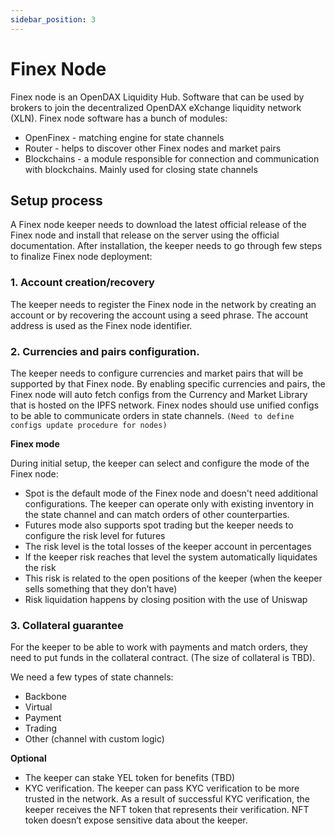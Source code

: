 ```yaml
---
sidebar_position: 3
---
```


# Finex Node

Finex node is an OpenDAX Liquidity Hub. Software that can be used by brokers to join the decentralized OpenDAX eXchange liquidity network (XLN). Finex node software has a bunch of modules: 

- OpenFinex - matching engine for state channels
- Router - helps to discover other Finex nodes and market pairs
- Blockchains - a module responsible for connection and communication with blockchains. Mainly used for closing state channels

## Setup process

A Finex node keeper needs to download the latest official release of the Finex node and install that release on the server using the official documentation. After installation, the keeper needs to go through few steps to finalize Finex node deployment:

### 1. Account creation/recovery

The keeper needs to register the Finex node in the network by creating an account or by recovering the account using a seed phrase. The account address is used as the Finex node identifier.

### 2. Currencies and pairs configuration. 

The keeper needs to configure currencies and market pairs that will be supported by that Finex node. By enabling specific currencies and pairs, the Finex node will auto fetch configs from the Currency and Market Library that is hosted on the IPFS network. Finex nodes should use unified configs to be able to communicate orders in state channels. `(Need to define configs update procedure for nodes)`

**Finex mode**

During initial setup, the keeper can select and configure the mode of the Finex node:

- Spot is the default mode of the Finex node and doesn't need additional configurations. The keeper can operate only with existing inventory in the state channel and can match orders of other counterparties.
- Futures mode also supports spot trading but the keeper needs to configure the risk level for futures
- The risk level is the total losses of the keeper account in percentages
- If the keeper risk reaches that level the system automatically liquidates the risk
- This risk is related to the open positions of the keeper (when the keeper sells something that they don’t have)
- Risk liquidation happens by closing position with the use of Uniswap

### 3. Collateral guarantee

For the keeper to be able to work with payments and match orders, they need to put funds in the collateral contract. (The size of collateral is TBD).

We need a few types of state channels:

- Backbone
- Virtual
- Payment
- Trading
- Other (channel with custom logic)

**Optional**

- The keeper can stake YEL token for benefits (TBD)
- KYC verification. The keeper can pass KYC verification to be more trusted in the network. As a result of successful KYC verification, the keeper receives the NFT token that represents their verification. NFT token doesn’t expose sensitive data about the keeper.
    